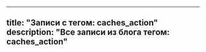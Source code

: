 ---
title: "Записи с тегом: caches_action"
description: "Все записи из блога тегом: caches_action"
----
